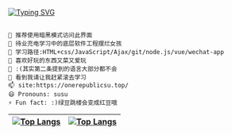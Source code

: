 


[![Typing SVG](https://readme-typing-svg.herokuapp.com/?lines=温柔仅供参考,一切请以生气时间为准ovo)](https://git.io/typing-svg)

```text

💬 推荐使用暗黑模式访问此界面
🔭 待业充电学习中的底层软件工程摆烂女孩
🌱 学习路径:HTML+css/JavaScript/Ajax/git/node.js/vue/wechat-app
👯 喜欢好玩的东西又菜又爱玩
🤔 :(其实第二条提到的语言大部分都不会
💬 看到我请让我赶紧滚去学习
📫 site:https://onerepublicsu.top/
😄 Pronouns: susu
⚡ Fun fact: :)绿豆跳楼会变成红豆哦
```



[![Top Langs](https://github-readme-stats.vercel.app/api/top-langs/?username=OneRepublicSu&show_icons=true&count_private=true)](https://github.com/OneRepublicSu/github-readme-stats) |  [![Top Langs](https://activity-graph.herokuapp.com/graph?username=OneRepublicSu&theme=xcode)](https://github.com/OneRepublicSu/github-readme-stats)
:-------------------------:|:-------------------------:
